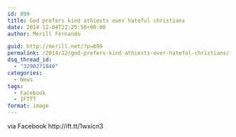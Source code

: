 ```yaml
---
id: 899
title: God prefers kind athiests over hateful christians
date: 2014-12-04T22:25:50+00:00
author: Merill Fernando

guid: http://merill.net/?p=899
permalink: /2014/12/god-prefers-kind-athiests-over-hateful-christians/
dsq_thread_id:
  - "3290271840"
categories:
  - News
tags:
  - Facebook
  - IFTTT
format: image
---
```

<div><img style="max-width: 600px;" src="https://scontent-b.xx.fbcdn.net/hphotos-xpa1/v/t1.0-9/10527279_10152441319621402_174433843857375214_n.jpg?oh=4fe141367e877b725e9553a91cf8e4e6&amp;oe=550F9A5C" alt="" />
<div>via Facebook http://ift.tt/1wxicn3</div>
</div>